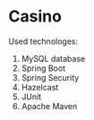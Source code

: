 # Casino

Used technologes:

1. MySQL database
2. Spring Boot
3. Spring Security
4. Hazelcast
5. JUnit
6. Apache Maven
